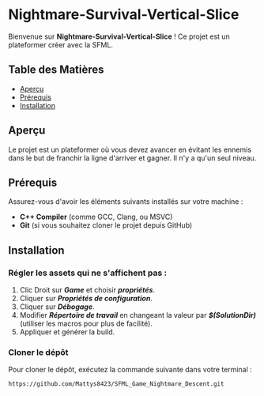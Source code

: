 # Nightmare-Survival-Vertical-Slice

Bienvenue sur **Nightmare-Survival-Vertical-Slice** ! Ce projet est un plateformer créer avec la SFML.

## Table des Matières

- [Aperçu](#aperçu)
- [Prérequis](#prérequis)
- [Installation](#installation)

## Aperçu

Le projet est un plateformer où vous devez avancer en évitant les ennemis dans le but de franchir la ligne d'arriver et gagner. Il n'y a qu'un seul niveau.

## Prérequis

Assurez-vous d'avoir les éléments suivants installés sur votre machine :

- **C++ Compiler** (comme GCC, Clang, ou MSVC)
- **Git** (si vous souhaitez cloner le projet depuis GitHub)

## Installation

### Régler les assets qui ne s'affichent pas :

1. Clic Droit sur ***Game*** et choisir ***propriétés***.
2. Cliquer sur ***Propriétés de configuration***.
3. Cliquer sur ***Débogage***.
4. Modifier ***Répertoire de travail*** en changeant la valeur par ***$(SolutionDir)*** (utiliser les macros pour plus de facilité).
5. Appliquer et générer la build.

### Cloner le dépôt

Pour cloner le dépôt, exécutez la commande suivante dans votre terminal :

```bash
https://github.com/Mattys8423/SFML_Game_Nightmare_Descent.git
